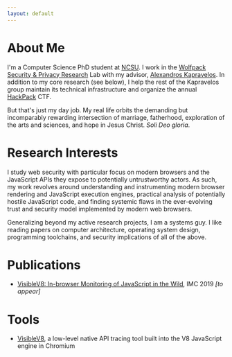 ```yaml
---
layout: default
---
```


# About Me

I'm a Computer Science PhD student at [NCSU](https://www.csc.ncsu.edu).
I work in the [Wolfpack Security & Privacy Research](https://wspr.csc.ncsu.edu) Lab with my advisor, [Alexandros Kapravelos](https://kapravelos.com).
In addition to my core research (see below), I help the rest of the Kapravelos group maintain its technical infrastructure and organize the annual [HackPack](https://hackpack.club) CTF.

But that's just my day job.  My real life orbits the demanding but incomparably rewarding intersection of marriage, fatherhood, exploration of the arts and sciences, and hope in Jesus Christ.  *Soli Deo gloria*.

# Research Interests

I study web security with particular focus on modern browsers and the JavaScript APIs they expose to potentially untrustworthy actors.  As such, my work revolves around understanding and instrumenting modern browser rendering and JavaScript execution engines, practical analysis of potentially hostile JavaScript code, and finding systemic flaws in the ever-evolving trust and security model implemented by modern web browsers.

Generalizing beyond my active research projects, I am a systems guy.  I like reading papers on computer architecture, operating system design, programming toolchains, and security implications of all of the above.

# Publications

* [VisibleV8: In-browser Monitoring of JavaScript in the Wild](/assets/papers/imc2019-visiblev8.pdf), IMC 2019 *[to appear]*

# Tools

* [VisibleV8](https://github.com/jueckstock/visiblev8), a low-level native API tracing tool built into the V8 JavaScript engine in Chromium

